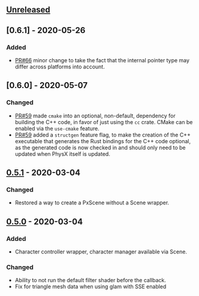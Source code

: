 ## [Unreleased]


## [0.6.1] - 2020-05-26
### Added
- [PR#66](https://github.com/EmbarkStudios/physx-rs/pull/66) minor change to take the fact that the internal pointer type may differ across platforms into account.
## [0.6.0] - 2020-05-07
### Changed
- [PR#59](https://github.com/EmbarkStudios/physx-rs/pull/59) made `cmake` into an optional, non-default, dependency for building the C++ code, in favor of just using the `cc` crate. CMake can be enabled via the `use-cmake` feature.
- [PR#59](https://github.com/EmbarkStudios/physx-rs/pull/59) added a `structgen` feature flag, to make the creation of the C++ executable that generates the Rust bindings for the C++ code optional, as the generated code is now checked in and should only need to be updated when PhysX itself is updated.

## [0.5.1] - 2020-03-04
### Changed
- Restored a way to create a PxScene without a Scene wrapper.

## [0.5.0] - 2020-03-04
### Added
- Character controller wrapper, character manager available via Scene.

### Changed
- Ability to not run the default filter shader before the callback.
- Fix for triangle mesh data when using glam with SSE enabled

[Unreleased]: https://github.com/EmbarkStudios/physx-rs/compare/physx-v0.5.1...HEAD
[0.5.1]: https://github.com/EmbarkStudios/physx-rs/compare/physx-v0.5.0...physx-v0.5.1
[0.5.0]: https://github.com/EmbarkStudios/physx-rs/compare/physx-v0.4.2...physx-v0.5.0
